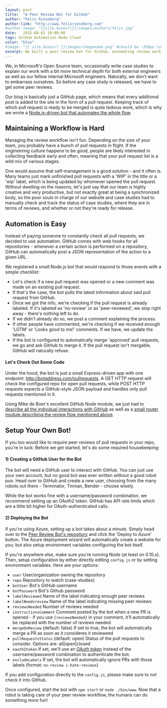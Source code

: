 ```yaml
---
layout: post
title:  "A Peer Review Bot for GitHub"
author: "Felix Rieseberg"
author-link: "http://www.felixrieseberg.com"
#author-image: "{{site.baseurl}}/images/authors/felix.jpg"
date:   2015-08-01 10:00:00
tags: GitHub Automation Node Cloud
color: "blue"
#image: "{{ site.baseurl }}/images/imagename.png" #should be ~350px tall
excerpt: We built a peer review bot for GitHub, automating review workflows for pull requests - so that humans can spend their time with more fun things.
---
```


We, in Microsoft's Open Source team, occasionally write case studies to explain our work with a bit more technical depth for both external engineers as well as our fellow internal Microsoft engineers. Naturally, we don't want to embarrass ourselves. So before any case study is released, we have to get some peer reviews.

Our blog is basically just a GitHub page, which means that every additional post is added to the site in the form of a pull request. Keeping track of which pull request is ready to be merged is quite tedious work, which is why we wrote a [Node.js-driven bot that automates the whole flow](http://github.com/felixrieseberg/peer-review-bot).

## Maintaining a Workflow is Hard
Managing the review workflow isn't fun. Depending on the size of your team, you probably have a bunch of pull requests in flight. If the engineering culture happens to be good, people are likely interested in collecting feedback early and often, meaning that your pull request list is a wild mix of various stages.

One would assume that self-management is a good solution - and it often is. Many teams just mark unfinished pull requests with a 'WIP' in the title or a 'wip' label, which is being updated by whomever opened the pull request. Without dwelling on the reasons, let's just say that our team is highly creative and very productive, but not exactly great at being a synchronized body, so the poor souls in charge of our website and case studies had to manually check and track the status of case studies, where they are in terms of reviews, and whether or not they're ready for release.

## Automation is Easy
Instead of paying someone to constantly check all pull requests, we decided to use automation. GitHub comes with web hooks for all repositories - whenever a certain action is performed on a repository, GitHub can automatically post a JSON representation of the action to a given URL.

We registered a small Node.js bot that would respond to those events with a simple checklist:

* Let's check if a new pull request was opened or a new comment was made on an existing pull request.
* If that's the case, the bot pulls the latest information about said pull request from GitHub.
* Once we got the info, we're checking if the pull request is already labeled. If it's labeled as 'no-review' or as 'peer-reviewed', we stop right away - there's nothing left to do.
* If we didn't already do so, we post a comment explaining the process.
* If other people have commented, we're checking if we received enough 'LGTM' or 'Looks good to me!' comments. If we have, we update the labels.
* If the bot is configured to automatically merge 'approved' pull requests, we go and ask GitHub to merge it. If the pull request isn't mergable, GitHub will naturally refuse. 

#### Let's Check Out Some Code
Under the hood, the bot is just a small Express-driven app with one endpoint: http://botaddress.com/pullrequests. A GET HTTP request will check the configured repo for open pull requests, while POST HTTP requests expects a GitHub-style JSON payload and handles only pull requests mentioned in it.

Using Mike de Boer's excellent GitHub Node module, we just had to [describe all the individual interactions with GitHub](https://github.com/felixrieseberg/peer-review-bot/blob/master/bot.js) as well as a [small router module describing the review flow mentioned above](https://github.com/felixrieseberg/peer-review-bot/blob/master/routes/pullrequest.js).

## Setup Your Own Bot!
If you too would like to require peer reviews of pull requests in your repo, you're in luck:  Before we get started, let's do some required housekeeping:

#### 1) Creating a GitHub User for the Bot
The bot will need a GitHub user to interact with GitHub. You can just use your own account, but no good bot was ever written without a good robot pun. Head over to GitHub and create a new user, choosing from the many robots out there - Terminator, Tinman, Bender - choose wisely.

While the bot works fine with a username/password combination, we recommend setting up an OAuth2 token. GitHub has API rate limits which are a little bit higher for OAuth-authenticated calls.

#### 2) Deploying the Bot
If you're using Azure, setting up a bot takes about a minute. Simply head over to the [Peer Review Bot's repository](http://github.com/felixrieseberg/peer-review-bot) and click the 'Deploy to Azure' button. The Azure deployment wizard will automatically create a website for you; but also setup environment variables configuring the bot itself.

If you're anywhere else, make sure you're running Node (at least on 0.10.x). Then, setup configuration by either directly editing `config.js` or by setting environment variables. Here are your options:

* `user` User/organization owning the repository
* `repo` Repository to watch (case-studies)
* `botUser` Bot's GitHub username
* `botPassword` Bot's Github password
* `labelReviewed` Name of the label indicating enough peer reviews
* `labelNeedsreview` Name of the label indicating missing peer reviews
* `reviewsNeeded` Number of reviews needed 
* `instructionsComment` Comment posted by the bot when a new PR is opened - if you use `{reviewsNeeded}` in your comment, it'll automatically be replaced with the number of reviews needed
* `mergeOnReview` (default: false) If set to true, the bot will automatically merge a PR as soon as it consideres it revieweed
* `pullRequestsStatus` (default: open) Status of the pull requests to consider. Options are: all|open|closed
* `oauth2token` If set, we'll use an [OAuth token](https://help.github.com/articles/creating-an-access-token-for-command-line-use/) instead of the username/password combination to authenticate the bot.
* `excludeLabels` If set, the bot will automatically ignore PRs with those labels (format: `no-review i-hate-reviews`)

If you add configuration directly to the `config.js`, please make sure to not check it into GitHub.

Once configured, start the bot with `npm start` or `node ./bin/www`. Now that a robot is taking care of your peer review workflow, the humans can do something more fun!